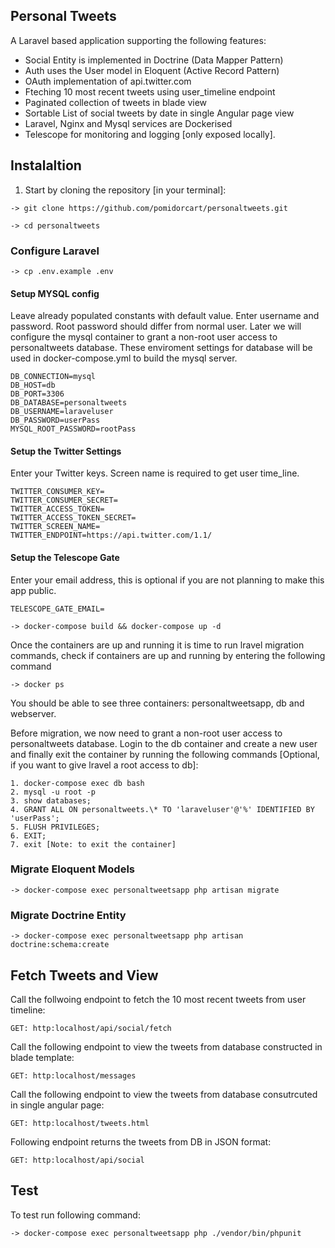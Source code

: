 ## Personal Tweets

A Laravel based application supporting the following features:

-   Social Entity is implemented in Doctrine (Data Mapper Pattern)
-   Auth uses the User model in Eloquent (Active Record Pattern)
-   OAuth implementation of api.twitter.com
-   Fteching 10 most recent tweets using user_timeline endpoint
-   Paginated collection of tweets in blade view
-   Sortable List of social tweets by date in single Angular page view
-   Laravel, Nginx and Mysql services are Dockerised
-   Telescope for monitoring and logging [only exposed locally].

## Instalaltion

1. Start by cloning the repository [in your terminal]:

```
-> git clone https://github.com/pomidorcart/personaltweets.git

-> cd personaltweets
```

### Configure Laravel

```
-> cp .env.example .env
```

#### Setup MYSQL config

Leave already populated constants with default value. Enter username and password. Root password should differ from normal user. Later we will configure the mysql container to grant a non-root user access to personaltweets database. These enviroment settings for database will be used in docker-compose.yml to build the mysql server.

```
DB_CONNECTION=mysql
DB_HOST=db
DB_PORT=3306
DB_DATABASE=personaltweets
DB_USERNAME=laraveluser
DB_PASSWORD=userPass
MYSQL_ROOT_PASSWORD=rootPass
```

#### Setup the Twitter Settings

Enter your Twitter keys. Screen name is required to get user time_line.

```
TWITTER_CONSUMER_KEY=
TWITTER_CONSUMER_SECRET=
TWITTER_ACCESS_TOKEN=
TWITTER_ACCESS_TOKEN_SECRET=
TWITTER_SCREEN_NAME=
TWITTER_ENDPOINT=https://api.twitter.com/1.1/
```

#### Setup the Telescope Gate

Enter your email address, this is optional if you are not planning to make this app public.

```
TELESCOPE_GATE_EMAIL=
```

```
-> docker-compose build && docker-compose up -d
```

Once the containers are up and running it is time to run lravel migration commands, check if containers are up and running by entering the following command

`-> docker ps`

You should be able to see three containers: personaltweetsapp, db and webserver.

Before migration, we now need to grant a non-root user access to personaltweets database.
Login to the db container and create a new user and finally exit the container by running the following commands [Optional, if you want to give lravel a root access to db]:

```
1. docker-compose exec db bash
2. mysql -u root -p
3. show databases;
4. GRANT ALL ON personaltweets.\* TO 'laraveluser'@'%' IDENTIFIED BY 'userPass';
5. FLUSH PRIVILEGES;
6. EXIT;
7. exit [Note: to exit the container]
```

### Migrate Eloquent Models

```
-> docker-compose exec personaltweetsapp php artisan migrate
```

### Migrate Doctrine Entity

```
-> docker-compose exec personaltweetsapp php artisan doctrine:schema:create
```

## Fetch Tweets and View

Call the follwoing endpoint to fetch the 10 most recent tweets from user timeline:

```
GET: http:localhost/api/social/fetch
```

Call the following endpoint to view the tweets from database constructed in blade template:

```
GET: http:localhost/messages
```

Call the following endpoint to view the tweets from database consutrcuted in single angular page:

```
GET: http:localhost/tweets.html
```

Following endpoint returns the tweets from DB in JSON format:

```
GET: http:localhost/api/social
```

## Test

To test run following command:

```
-> docker-compose exec personaltweetsapp php ./vendor/bin/phpunit
```
